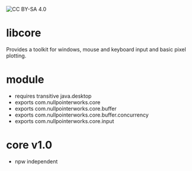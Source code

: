 ![CC BY-SA 4.0](https://mirrors.creativecommons.org/presskit/buttons/88x31/png/by-sa.png "CC BY-SA 4.0")

# libcore
Provides a toolkit for windows, mouse and keyboard input and basic pixel plotting.

# module
* requires transitive java.desktop
* exports com.nullpointerworks.core
* exports com.nullpointerworks.core.buffer
* exports com.nullpointerworks.core.buffer.concurrency
* exports com.nullpointerworks.core.input

# core v1.0
* npw independent
